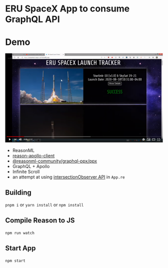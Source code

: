 # ERU SpaceX App to consume GraphQL API

# Demo

[![spacexdemo](spacexdemoscrn.png)](https://www.youtube.com/watch?v=6FIV198HJwY 'spacexdemo')

- ReasonML
- [reason-apollo-client](https://github.com/reasonml-community/reason-apollo-client/tree/next)
- [@reasonml-community/graphql-ppx/ppx](https://beta.graphql-ppx.com/)
- GraphQL + Apollo
- Infinite Scroll
- an attempt at using [intersectionObserver API](https://developer.mozilla.org/en-US/docs/Web/API/Intersection_Observer_API) in `App.re`

## Building

`pnpm i` or `yarn install` or `npm install`

## Compile Reason to JS

`npm run watch`

## Start App

`npm start`
